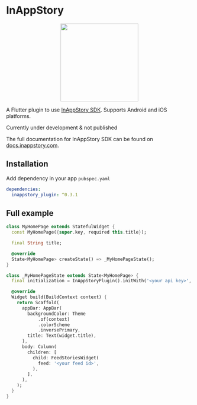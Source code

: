 # InAppStory

<!-- markdownlint-disable MD013 -->
<p align="center">
    <a href="https://www.inappstory.com/">
        <img height="210" src="https://docs.inappstory.com/images/Logo_Star.svg" width="210"/>    
    </a>
</p>

A Flutter plugin to use [InAppStory SDK](https://www.inappstory.com/). Supports Android and iOS
platforms.

Currently under development & not published

The full documentation for InAppStory SDK can be found
on [docs.inappstory.com](https://docs.inappstory.com/sdk-guides/flutter/how-to-get-started.html).

## Installation

Add dependency in your app `pubspec.yaml`

```yaml
dependencies:
  inappstory_plugin: ^0.3.1
```

## Full example

```dart
class MyHomePage extends StatefulWidget {
  const MyHomePage({super.key, required this.title});

  final String title;

  @override
  State<MyHomePage> createState() => _MyHomePageState();
}

class _MyHomePageState extends State<MyHomePage> {
  final initialization = InAppStoryPlugin().initWith('<your api key>', '<user id>');

  @override
  Widget build(BuildContext context) {
    return Scaffold(
      appBar: AppBar(
        backgroundColor: Theme
            .of(context)
            .colorScheme
            .inversePrimary,
        title: Text(widget.title),
      ),
      body: Column(
        children: [
          child: FeedStoriesWidget(
            feed: '<your feed id>',
          ),
        ],
      ),
    );
  }
}
```